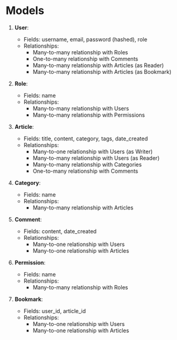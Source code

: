 # Models

1. **User**:

   - Fields: username, email, password (hashed), role
   - Relationships:
     - Many-to-many relationship with Roles
     - One-to-many relationship with Comments
     - Many-to-many relationship with Articles (as Reader)
     - Many-to-many relationship with Articles (as Bookmark)

2. **Role**:

   - Fields: name
   - Relationships:
     - Many-to-many relationship with Users
     - Many-to-many relationship with Permissions

3. **Article**:

   - Fields: title, content, category, tags, date_created
   - Relationships:
     - Many-to-one relationship with Users (as Writer)
     - Many-to-many relationship with Users (as Reader)
     - Many-to-many relationship with Categories
     - One-to-many relationship with Comments

4. **Category**:

   - Fields: name
   - Relationships:
     - Many-to-many relationship with Articles

5. **Comment**:

   - Fields: content, date_created
   - Relationships:
     - Many-to-one relationship with Users
     - Many-to-one relationship with Articles

6. **Permission**:

   - Fields: name
   - Relationships:
     - Many-to-many relationship with Roles

7. **Bookmark**:
   - Fields: user_id, article_id
   - Relationships:
     - Many-to-one relationship with Users
     - Many-to-one relationship with Articles
